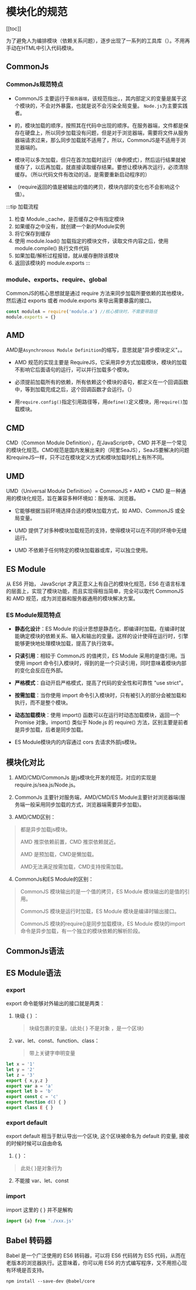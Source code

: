 # 模块化的规范

[[toc]]

为了避免人为编排模块（依赖关系问题），逐步出现了一系列的工具库（<lines text="模块化规范+模块化加载器"/>）。不用再手动在HTML中引入代码模块。

## CommonJs

### CommonJs规范特点
- CommonJS 主要运行于`服务器端`，该规范指出，<lines text="一个单独的文件就是一个模块"/>，其内部定义的变量是属于这个模块的，不会对外暴露，也就是说不会污染全局变量。 `Node.js`为主要实践者。

- <lines text="CommonJS 是同步加载模块"/>的，模块加载的顺序，按照其在代码中出现的顺序。在服务器端，文件都是保存在硬盘上，所以同步加载没有问题，但是对于浏览器端，需要将文件从服务器端请求过来，那么同步加载就不适用了，所以，CommonJS是不适用于浏览器端的。

- 模块可以多次加载，但只在首次加载时运行（单例模式），然后运行结果就被缓存了，以后再加载，就直接读取缓存结果。要想让模块再次运行，必须清除缓存。（所以代码文件有改动的话，是需要重新启动程序的）

- <lines text="CommonJS输出是值的拷贝"/>（require返回的值是被输出的值的拷贝，模块内部的变化也不会影响这个值）。

:::tip 加载流程
1. 检查 Module._cache，是否缓存之中有指定模块
2. 如果缓存之中没有，就创建一个新的Module实例
3. 将它保存到缓存
4. 使用 module.load() 加载指定的模块文件，读取文件内容之后，使用 module.compile() 执行文件代码
5. 如果加载/解析过程报错，就从缓存删除该模块
6. 返回该模块的 module.exports
:::

### module、exports、require、global

CommonJS的核心思想就是通过 require 方法来同步加载所要依赖的其他模块，然后通过 exports 或者 module.exports 来导出需要暴露的接口。

```js 
const moduleA = require('module.a') //核心模块时，不需要带路径
module.exports = {}
```

## AMD

AMD是`Asynchronous Module Definition`的缩写，意思就是"异步模块定义"。<lines text="适用于浏览器"/>。

- AMD 规范的实现主要是 RequireJS，它采用异步方式加载模块，模块的加载不影响它后面语句的运行，可以并行加载多个模块。

- 必须提前加载所有的依赖，所有依赖这个模块的语句，都定义在一个回调函数中，等到加载完成之后，这个回调函数才会运行。（<lines text="并且不能按需加载"/>）

- 用`require.config()`指定引用路径等，用`define()`定义模块，用`require()`加载模块。



## CMD

CMD（Common Module Definition），在JavaScript中，CMD 并不是一个常见的模块化规范。CMD规范是国内发展出来的（阿里SeaJS），SeaJS要解决的问题和requireJS一样，只不过在模块定义方式和模块加载时机上有所不同。


## UMD 

UMD（Universal Module Definition）= CommonJS + AMD + CMD 是一种通用的模块化规范，旨在兼容多种环境如：服务端、浏览器。

- 它能够根据当前环境选择合适的模块加载方式，如 AMD、CommonJS 或全局变量。

- UMD 提供了对多种模块加载规范的支持，使得模块可以在不同的环境中无缝运行。

- UMD 不依赖于任何特定的模块加载器或库，可以独立使用。


## ES Module

从 ES6 开始， JavaScript 才真正意义上有自己的模块化规范，ES6 在语言标准的层面上，实现了模块功能，而且实现得相当简单，完全可以取代 CommonJS 和 AMD 规范，成为浏览器和服务器通用的模块解决方案。

### ES Module规范特点

- **静态化设计**：ES Module 的设计思想是静态化，即编译时加载。在编译时就能确定模块的依赖关系、输入和输出的变量。这样的设计使得在运行时，引擎能够更快地处理模块加载，提高了执行效率。

- **只读引用**：相较于 CommonJS 的值拷贝，ES Module 采用的是值引用。当使用 import 命令引入模块时，得到的是一个只读引用，同时意味着模块内部的变化会反应在外部。

- **严格模式**：自动开启严格模式，提高了代码的安全性和可靠性 "use strict"。

- **按需加载**：当你使用 import 命令引入模块时，只有被引入的部分会被加载和执行，而不是整个模块。

- **动态加载模块**：使用 import() 函数可以在运行时动态加载模块，返回一个 Promise 对象。import() 类似于 Node.js 的 require() 方法，区别主要是前者是异步加载，后者是同步加载。

- ES Module模块内的内容通过 cors 去请求外部js模块。


## 模块化对比

1. AMD/CMD/CommonJs 是js模块化开发的规范，对应的实现是require.js/sea.js/Node.js。

2. CommonJs 主要针对服务端，AMD/CMD/ES Module主要针对浏览器端(服务端一般采用同步加载的方式，浏览器端需要异步加载)。

3. AMD/CMD区别：

> 都是异步加载js模块。
> 
> AMD 推崇依赖前置，CMD 推崇依赖就近。
> 
> AMD 是预加载，CMD是懒加载。
>
> AMD无法满足按需加载，CMD支持按需加载。

4. CommonJs和ES Module的区别：

> CommonJS 模块输出的是一个值的拷贝，ES Module 模块输出的是值的引用。
> 
> CommonJS 模块是运行时加载，ES Module 模块是编译时输出接口。
> 
> CommonJS 模块的require()是同步加载模块，ES Module 模块的import命令是异步加载，有一个独立的模块依赖的解析阶段。


<lines text="现阶段着重遵循CommonJS、ES Module"/>


## CommonJs语法


## ES Module语法

### export 

export 命令能够对外输出的接口就是两类：
1. 块级 { } ：
   > 块级包裹的变量。(此处{ } 不是对象 ，是一个区块)
2. var、let、const、function、class：
   > 带上关键字申明变量

```js
let x = '1'
let y = '2'
let z = '3'
export { x,y,z }
export var a = 'a'
export let b = 'b'
export const c = 'c'
export function d() { }
export class E { }
```

### export default

export default 相当于默认导出一个区块, 这个区块被命名为 default 的变量, 接收的时候时候可以自由命名

1.  { } ：
   > 此处{ }是对象行为
2. 不能接 var、let、const

### import 
import 这里的 { } 并不是解构
```js
import {a} from './xxx.js'
```




## Babel 转码器

Babel 是一个广泛使用的 ES6 转码器，可以将 ES6 代码转为 ES5 代码，从而在老版本的浏览器执行。这意味着，你可以用 ES6 的方式编写程序，又不用担心现有环境是否支持。

```
npm install --save-dev @babel/core
```